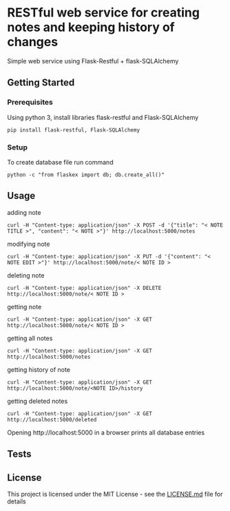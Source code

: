 # RESTful web service for creating notes and keeping history of changes

Simple web service using Flask-Restful + flask-SQLAlchemy

## Getting Started

### Prerequisites

Using python 3, install libraries flask-restful and Flask-SQLAlchemy

```
pip install flask-restful, Flask-SQLAlchemy
```
### Setup

To create database file run command
```
python -c "from flaskex import db; db.create_all()"
```

## Usage

adding note
```
curl -H "Content-type: application/json" -X POST -d '{"title": "< NOTE TITLE >", "content": "< NOTE >"}' http://localhost:5000/notes
```

modifying note
```
curl -H "Content-type: application/json" -X PUT -d '{"content": "< NOTE EDIT >"}' http://localhost:5000/note/< NOTE ID >
```

deleting note
```
curl -H "Content-type: application/json" -X DELETE  http://localhost:5000/note/< NOTE ID >
```

getting note
```
curl -H "Content-type: application/json" -X GET  http://localhost:5000/note/< NOTE ID >
```

getting all notes
```
curl -H "Content-type: application/json" -X GET  http://localhost:5000/notes
```

getting history of note
```
curl -H "Content-type: application/json" -X GET  http://localhost:5000/note/<NOTE ID>/history
```

getting deleted notes
```
curl -H "Content-type: application/json" -X GET  http://localhost:5000/deleted
```

Opening http://localhost:5000 in a browser prints all database entries 

## Tests


## License

This project is licensed under the MIT License - see the [LICENSE.md](LICENSE.md) file for details

